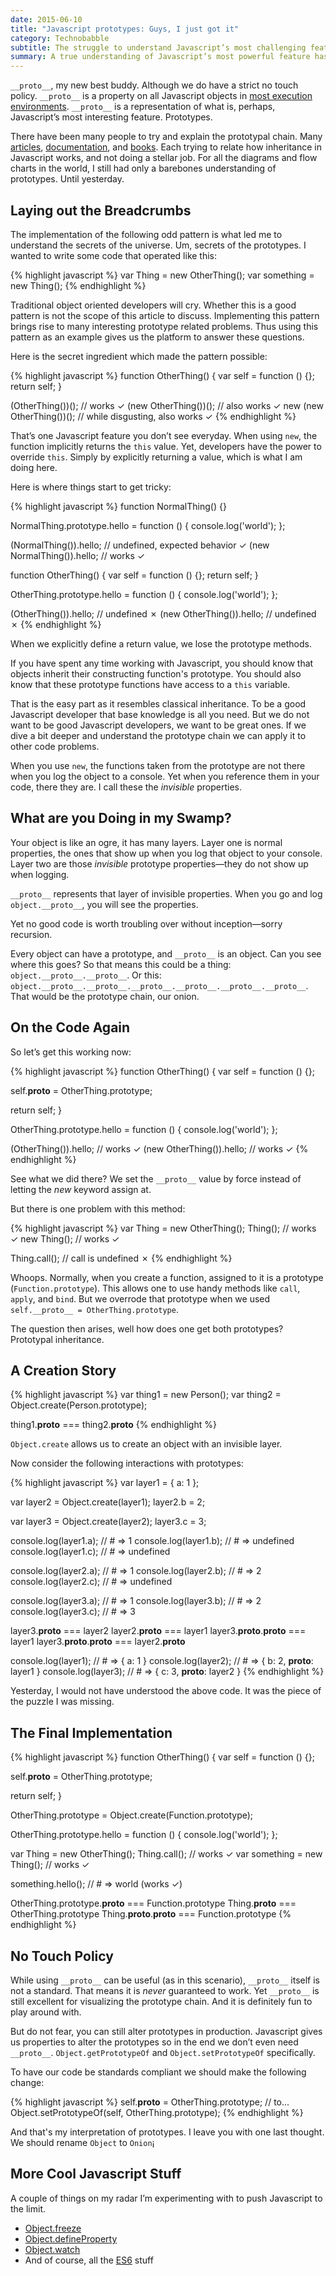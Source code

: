 ```yaml
---
date: 2015-06-10
title: "Javascript prototypes: Guys, I just got it"
category: Technobabble
subtitle: The struggle to understand Javascript’s most challenging feature
summary: A true understanding of Javascript’s most powerful feature has thus far eluding me. Up until yesterday. Prototypes can be confusing to developers, so I break down the process it took me to deconstruct this feature while. At the same time I also show off a rather interesting Javascript pattern.
---
```


`__proto__`, my new best buddy. Although we do have a strict no touch policy. `__proto__` is a property on all Javascript objects in [most execution environments][1]. `__proto__` is a representation of what is, perhaps, Javascript’s most interesting feature. Prototypes.

There have been many people to try and explain the prototypal chain. Many [articles][2], [documentation][3], and [books][4]. Each trying to relate how inheritance in Javascript works, and not doing a stellar job. For all the diagrams and flow charts in the world, I still had only a barebones understanding of prototypes. Until yesterday.

## Laying out the Breadcrumbs
The implementation of the following odd pattern is what led me to understand the secrets of the universe. Um, secrets of the prototypes. I wanted to write some code that operated like this:

{% highlight javascript %}
var Thing = new OtherThing();
var something = new Thing();
{% endhighlight %}

Traditional object oriented developers will cry. Whether this is a good pattern is not the scope of this article to discuss. Implementing this pattern brings rise to many interesting prototype related problems. Thus using this pattern as an example gives us the platform to answer these questions.

Here is the secret ingredient which made the pattern possible:

{% highlight javascript %}
function OtherThing() {
  var self = function () {};
  return self;
}

(OtherThing())();         // works ✓
(new OtherThing())();     // also works ✓
new (new OtherThing())(); // while disgusting, also works ✓
{% endhighlight %}

That’s one Javascript feature you don’t see everyday. When using `new`, the function implicitly returns the `this` value. Yet, developers have the power to override `this`. Simply by explicitly returning a value, which is what I am doing here.

Here is where things start to get tricky:

{% highlight javascript %}
function NormalThing() {}

NormalThing.prototype.hello = function () {
  console.log('world');
};

(NormalThing()).hello;     // undefined, expected behavior ✓
(new NormalThing()).hello; // works ✓

function OtherThing() {
  var self = function () {};
  return self;
}

OtherThing.prototype.hello = function () {
  console.log('world');
};

(OtherThing()).hello;     // undefined ✗
(new OtherThing()).hello; // undefined ✗
{% endhighlight %}

When we explicitly define a return value, we lose the prototype methods.

If you have spent any time working with Javascript, you should know that objects inherit their constructing function's prototype. You should also know that these prototype functions have access to a `this` variable.

That is the easy part as it resembles classical inheritance. To be a good Javascript developer that base knowledge is all you need. But we do not want to be good Javascript developers, we want to be great ones. If we dive a bit deeper and understand the prototype chain we can apply it to other code problems.

When you use `new`, the functions taken from the prototype are not there when you log the object to a console. Yet when you reference them in your code, there they are. I call these the *invisible* properties.

## What are you Doing in my Swamp?
Your object is like an ogre, it has many layers. Layer one is normal properties, the ones that show up when you log that object to your console. Layer two are those *invisible* prototype properties&mdash;they do not show up when logging.

`__proto__` represents that layer of invisible properties. When you go and log  `object.__proto__`, you will see the properties.

Yet no good code is worth troubling over without inception&mdash;sorry recursion.

Every object can have a prototype, and `__proto__` is an object. Can you see where this goes? So that means this could be a thing: `object.__proto__.__proto__`. Or this: `object.__proto__.__proto__.__proto__.__proto__.__proto__.__proto__`. That would be the prototype chain, our onion.

## On the Code Again
So let’s get this working now:

{% highlight javascript %}
function OtherThing() {
  var self = function () {};

  self.__proto__ = OtherThing.prototype;  

  return self;
}

OtherThing.prototype.hello = function () {
  console.log('world');
};

(OtherThing()).hello;     // works ✓
(new OtherThing()).hello; // works ✓
{% endhighlight %}

See what we did there? We set the `__proto__` value by force instead of letting the *new* keyword assign at.

But there is one problem with this method:

{% highlight javascript %}
var Thing = new OtherThing();
Thing();     // works ✓
new Thing(); // works ✓

Thing.call(); // call is undefined ✗
{% endhighlight %}

Whoops. Normally, when you create a function, assigned to it is a prototype (`Function.prototype`). This allows one to use handy methods like `call`, `apply`, and `bind`. But we overrode that prototype when we used `self.__proto__ = OtherThing.prototype`.

The question then arises, well how does one get both prototypes? Prototypal inheritance.

## A Creation Story
{% highlight javascript %}
var thing1 = new Person();
var thing2 = Object.create(Person.prototype);

thing1.__proto__ === thing2.__proto__
{% endhighlight %}

`Object.create` allows us to create an object with an invisible layer.

Now consider the following interactions with prototypes:

{% highlight javascript %}
var layer1 = { a: 1 };

var layer2 = Object.create(layer1);
layer2.b = 2;

var layer3 = Object.create(layer2);
layer3.c = 3;

console.log(layer1.a); // # => 1
console.log(layer1.b); // # => undefined
console.log(layer1.c); // # => undefined

console.log(layer2.a); // # => 1
console.log(layer2.b); // # => 2
console.log(layer2.c); // # => undefined

console.log(layer3.a); // # => 1
console.log(layer3.b); // # => 2
console.log(layer3.c); // # => 3

layer3.__proto__ === layer2
layer2.__proto__ === layer1
layer3.__proto__.__proto__ === layer1
layer3.__proto__.__proto__ === layer2.__proto__

console.log(layer1); // # => { a: 1 }
console.log(layer2); // # => { b: 2, __proto__: layer1 }
console.log(layer3); // # => { c: 3, __proto__: layer2 }
{% endhighlight %}

Yesterday, I would not have understood the above code. It was the piece of the puzzle I was missing.

## The Final Implementation
{% highlight javascript %}
function OtherThing() {
  var self = function () {};

  self.__proto__ = OtherThing.prototype;

  return self;
}

OtherThing.prototype = Object.create(Function.prototype);

OtherThing.prototype.hello = function () {
  console.log('world');
};

var Thing = new OtherThing();
Thing.call();                // works ✓
var something = new Thing(); // works ✓

something.hello();           // # => world (works ✓)

OtherThing.prototype.__proto__ === Function.prototype
Thing.__proto__ === OtherThing.prototype
Thing.__proto__.__proto__ === Function.prototype
{% endhighlight %}

## No Touch Policy
While using `__proto__` can be useful (as in this scenario), `__proto__` itself is not a standard. That means it is *never* guaranteed to work. Yet `__proto__` is still excellent for visualizing the prototype chain. And it is definitely fun to play around with.

But do not fear, you can still alter prototypes in production. Javascript gives us properties to alter the prototypes so in the end we don’t even need `__proto__`. `Object.getPrototypeOf` and `Object.setPrototypeOf` specifically.

To have our code be standards compliant we should make the following change:

{% highlight javascript %}
self.__proto__ = OtherThing.prototype;
// to...
Object.setPrototypeOf(self, OtherThing.prototype);
{% endhighlight %}

And that's my interpretation of prototypes. I leave you with one last thought. We should rename `Object` to `Onion`¡

## More Cool Javascript Stuff
A couple of things on my radar I’m experimenting with to push Javascript to the limit.

- [Object.freeze][5]
- [Object.defineProperty][6]
- [Object.watch][7]
- And of course, all the [ES6][8] stuff

[1]: https://developer.mozilla.org/en-US/docs/Web/JavaScript/Reference/Global_Objects/Object/proto "MDN __proto__"
[2]: http://davidwalsh.name/javascript-objects "Kyle Simpson on Javascript Inheritance"
[3]: https://developer.mozilla.org/en-US/docs/Web/JavaScript/Inheritance_and_the_prototype_chain "MDN Prototype Chain"
[4]: http://www.amazon.com/JavaScript-Patterns-Stoyan-Stefanov/dp/0596806752 "Javascript Patterns by Stoyan Stefanov on Amazon"
[5]: https://developer.mozilla.org/en-US/docs/Web/JavaScript/Reference/Global_Objects/Object/freeze "MDN Object.freeze"
[6]: https://developer.mozilla.org/en-US/docs/Web/JavaScript/Reference/Global_Objects/Object/defineProperty "MDN Object.defineProperty"
[7]: https://developer.mozilla.org/en-US/docs/Web/JavaScript/Reference/Global_Objects/Object/watch "MDN Object.watch"
[8]: https://babeljs.io/docs/learn-es2015/ "BabelJS learn ES6"
